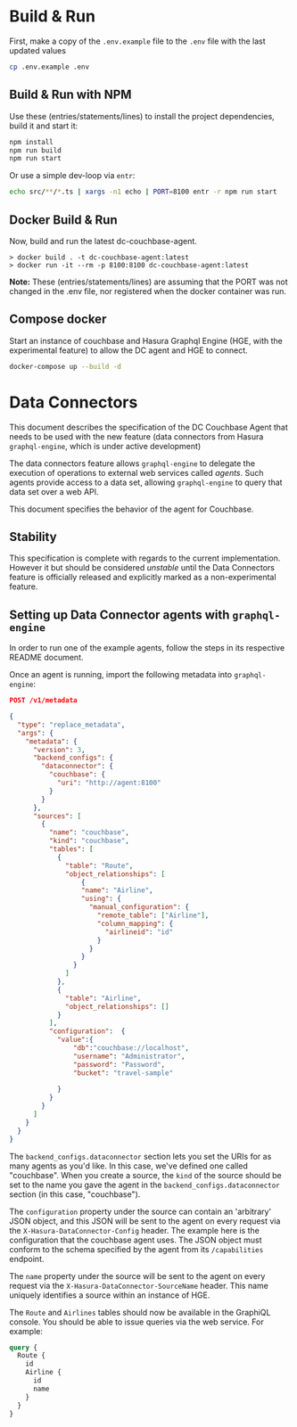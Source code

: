 # Build & Run

First, make a copy of the `.env.example` file to the `.env` file with the last updated values

```sh
cp .env.example .env
```

## Build & Run with NPM

Use these (entries/statements/lines) to install the project
dependencies, build it and start it:

```sh
npm install
npm run build
npm run start
```

Or use a simple dev-loop via `entr`:

```sh
echo src/**/*.ts | xargs -n1 echo | PORT=8100 entr -r npm run start
```

## Docker Build & Run

Now, build and run the latest dc-couchbase-agent.

```
> docker build . -t dc-couchbase-agent:latest
> docker run -it --rm -p 8100:8100 dc-couchbase-agent:latest
```

**Note:** These (entries/statements/lines) are assuming that the PORT was
not changed in the .env file, nor registered when the docker container was
run.

## Compose docker 

Start an instance of couchbase and Hasura Graphql Engine (HGE, with the
experimental feature) to allow the DC agent and HGE to connect.

``` sh
docker-compose up --build -d
```
# Data Connectors

This document describes the specification of the DC Couchbase Agent that needs to be used with the new feature (data connectors from Hasura `graphql-engine`, which is under active development)

The data connectors feature allows `graphql-engine` to delegate the execution of operations to external web services called _agents_. Such agents provide access to a data set, allowing `graphql-engine` to query that data set over a web API.

This document specifies the behavior of the agent for Couchbase.

## Stability

This specification is complete with regards to the current implementation. However it but should be considered _unstable_ until the Data Connectors feature is officially released and explicitly marked as a non-experimental feature.

## Setting up Data Connector agents with `graphql-engine`

In order to run one of the example agents, follow the steps in its respective README document.

Once an agent is running, import the following metadata into `graphql-engine`:

```json
POST /v1/metadata

{
  "type": "replace_metadata",
  "args": {
    "metadata": {
      "version": 3,
      "backend_configs": {
        "dataconnector": {
          "couchbase": {
            "uri": "http://agent:8100"
          }
        }
      },
      "sources": [
        {
          "name": "couchbase",
          "kind": "couchbase",
          "tables": [
            {
              "table": "Route",
              "object_relationships": [
                  {
                  "name": "Airline",
                  "using": {
                    "manual_configuration": {
                      "remote_table": ["Airline"],
                      "column_mapping": {
                        "airlineid": "id"
                      }
                    }
                  }
                }
              ]
            },
            {
              "table": "Airline",
              "object_relationships": []
            }
          ],
          "configuration":  {
            "value":{
                "db":"couchbase://localhost",
                "username": "Administrator", 
                "password": "Password", 
                "bucket": "travel-sample"
                
            }
          }
        }
      ]
    }
  }
}
```

The `backend_configs.dataconnector` section lets you set the URIs for as many agents as you'd like. In this case, we've defined one called "couchbase". When you create a source, the `kind` of the source should be set to the name you gave the agent in the `backend_configs.dataconnector` section (in this case, "couchbase").

The `configuration` property under the source can contain an 'arbitrary' JSON object, and this JSON will be sent to the agent on every request via the `X-Hasura-DataConnector-Config` header. The example here is the configuration that the couchbase agent uses. The JSON object must conform to the schema specified by the agent from its `/capabilities` endpoint.

The `name` property under the source will be sent to the agent on every request via the `X-Hasura-DataConnector-SourceName` header. This name uniquely identifies a source within an instance of HGE.

The `Route` and `Airlines` tables should now be available in the GraphiQL console. You should be able to issue queries via the web service. For example:


```graphql
query {
  Route {
    id
    Airline {
      id
      name
    }
  }
}
```